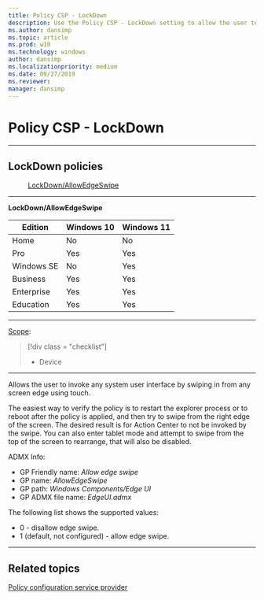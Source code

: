 ```yaml
---
title: Policy CSP - LockDown
description: Use the Policy CSP - LockDown setting to allow the user to invoke any system user interface by swiping in from any screen edge using touch.
ms.author: dansimp
ms.topic: article
ms.prod: w10
ms.technology: windows
author: dansimp
ms.localizationpriority: medium
ms.date: 09/27/2019
ms.reviewer: 
manager: dansimp
---
```


# Policy CSP - LockDown

<hr/>

<!--Policies-->
## LockDown policies  

<dl>
  <dd>
    <a href="#lockdown-allowedgeswipe">LockDown/AllowEdgeSwipe</a>
  </dd>
</dl>

<hr/>

<!--Policy-->
<a href="" id="lockdown-allowedgeswipe"></a>**LockDown/AllowEdgeSwipe**  

<!--SupportedSKUs-->

|Edition|Windows 10|Windows 11|
|--- |--- |--- |
|Home|No|No|
|Pro|Yes|Yes|
|Windows SE|No|Yes|
|Business|Yes|Yes|
|Enterprise|Yes|Yes|
|Education|Yes|Yes|

<!--/SupportedSKUs-->
<hr/>

<!--Scope-->
[Scope](./policy-configuration-service-provider.md#policy-scope):

> [!div class = "checklist"]
> * Device

<hr/>

<!--/Scope-->
<!--Description-->
Allows the user to invoke any system user interface by swiping in from any screen edge using touch.

The easiest way to verify the policy is to restart the explorer process or to reboot after the policy is applied, and then try to swipe from the right edge of the screen. The desired result is for Action Center to not be invoked by the swipe. You can also enter tablet mode and attempt to swipe from the top of the screen to rearrange, that will also be disabled.

<!--/Description-->
<!--ADMXMapped-->
ADMX Info:  
-   GP Friendly name: *Allow edge swipe*
-   GP name: *AllowEdgeSwipe*
-   GP path: *Windows Components/Edge UI*
-   GP ADMX file name: *EdgeUI.admx*

<!--/ADMXMapped-->
<!--SupportedValues-->
The following list shows the supported values:

-   0 - disallow edge swipe.
-   1 (default, not configured) - allow edge swipe.

<!--/SupportedValues-->
<!--/Policy-->
<hr/>

<!--/Policies-->

## Related topics

[Policy configuration service provider](policy-configuration-service-provider.md)